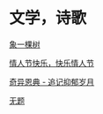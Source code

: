 # 文学，诗歌

[象一棵树](https://github.com/githubca/poems/blob/main/%E8%B1%A1%E4%B8%80%E6%A3%B5%E6%A0%91.md)

[情人节快乐，快乐情人节]()

[奇异恩典 - 追记抑郁岁月]()

[无题]()
